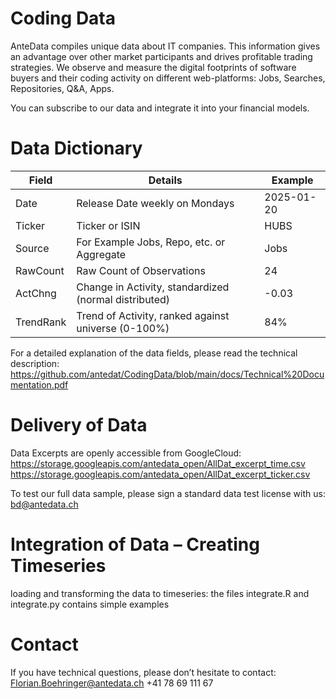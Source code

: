 # Coding Data
AnteData compiles unique data about IT companies. This information gives an advantage over other market participants and drives profitable trading strategies. We observe and measure the digital footprints of software buyers and their coding activity on different web-platforms: Jobs, Searches, Repositories, Q&A, Apps. 

You can subscribe to our data and integrate it into your financial models.

# Data Dictionary

|Field | Details	| Example|
|---|---|---|
|Date | Release Date weekly on Mondays | 2025-01-20|
|Ticker | Ticker or ISIN | HUBS|
|Source | For Example Jobs, Repo, etc. or Aggregate | Jobs|
|RawCount | Raw Count of Observations | 24|
|ActChng |	Change in Activity, standardized (normal distributed) | -0.03|
|TrendRank |	Trend of Activity, ranked against universe (0-100%) | 84%|

For a detailed explanation of the data fields, please read the technical description:
https://github.com/antedat/CodingData/blob/main/docs/Technical%20Documentation.pdf

# Delivery of Data

Data Excerpts are openly accessible from GoogleCloud: <br>
  https://storage.googleapis.com/antedata_open/AllDat_excerpt_time.csv
  https://storage.googleapis.com/antedata_open/AllDat_excerpt_ticker.csv

To test our full data sample, please sign a standard data test license with us: bd@antedata.ch

# Integration of Data – Creating Timeseries 

loading and transforming the data to timeseries:
the files integrate.R and integrate.py contains simple examples 

# Contact
If you have technical questions, please don’t hesitate to contact:
Florian.Boehringer@antedata.ch
+41 78 69 111 67





